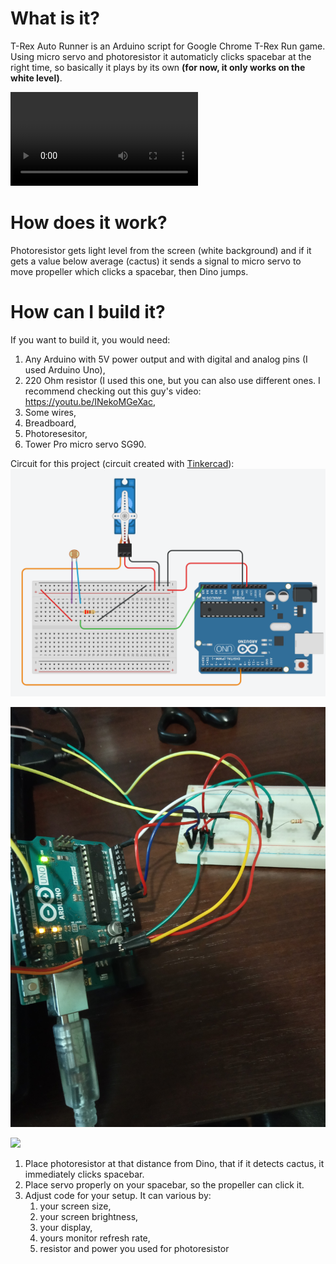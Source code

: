 # What is it?
T-Rex Auto Runner is an Arduino script for Google Chrome T-Rex Run game. Using micro servo and photoresistor it automaticly clicks spacebar at the right time, so basically it plays by its own **(for now, it only works on the white level)**.

![Demonstartion video](https://i.imgur.com/FcxfcvR.mp4)

# How does it work?
Photoresistor gets light level from the screen (white background) and if it gets a value below average (cactus) it sends a signal to micro servo to move propeller which clicks a spacebar, then Dino jumps.

# How can I build it?
If you want to build it, you would need:

1. Any Arduino with 5V power output and with digital and analog pins (I used Arduino Uno),
1. 220 Ohm resistor (I used this one, but you can also use different ones. I recommend checking out this guy's video: https://youtu.be/INekoMGeXac,
1. Some wires,
1. Breadboard,
1. Photoresesitor,
1. Tower Pro micro servo SG90.

Circuit for this project (circuit created with [Tinkercad](https://tinkercad.com)):
![](t-rex-circuit.png)

![](1.jpg)

![](2.jpg)

1. Place photoresistor at that distance from Dino, that if it detects cactus, it immediately clicks spacebar.
1. Place servo properly on your spacebar, so the propeller can click it.
1. Adjust code for your setup. It can various by:
   1. your screen size,
   1. your screen brightness,
   1. your display,
   1. yours monitor refresh rate,
   1. resistor and power you used for photoresistor
